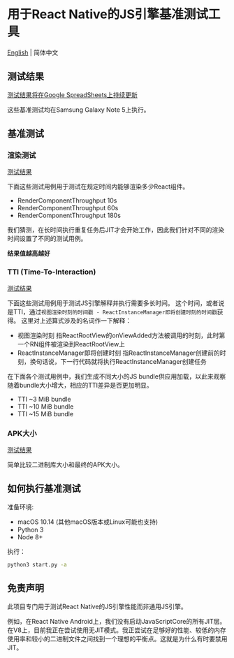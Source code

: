 # 用于React Native的JS引擎基准测试工具

[English](README.md) | 简体中文

## 测试结果

[测试结果将在Google SpreadSheets上持续更新](https://docs.google.com/spreadsheets/d/1uce3WZ9IaAEUu6Owj3eXEuZb25PDi6ZcgUVV2i500S0/edit#gid=1258377944)

这些基准测试均在Samsung Galaxy Note 5上执行。

## 基准测试

### 渲染测试

[测试结果](https://docs.google.com/spreadsheets/d/1uce3WZ9IaAEUu6Owj3eXEuZb25PDi6ZcgUVV2i500S0/edit#gid=469794458)

下面这些测试用例用于测试在规定时间内能够渲染多少React组件。
- RenderComponentThroughput 10s
- RenderComponentThroughput 60s
- RenderComponentThroughput 180s

我们猜测，在长时间执行重复任务后JIT才会开始工作，因此我们针对不同的渲染时间设置了不同的测试用例。

**结果值越高越好**

### TTI (Time-To-Interaction)

[测试结果](https://docs.google.com/spreadsheets/d/1uce3WZ9IaAEUu6Owj3eXEuZb25PDi6ZcgUVV2i500S0/edit#gid=718456099)

下面这些测试用例用于测试JS引擎解释并执行需要多长时间。
这个时间，或者说是TTI，通过`视图渲染时刻的时间戳 - ReactInstanceManager即将创建时刻的时间戳`获得。
这里对上述算式涉及的名词作一下解释：
- 视图渲染时刻
指ReactRootView的onViewAdded方法被调用的时刻，此时第一个RN组件被渲染到ReactRootView上
- ReactInstanceManager即将创建时刻
指ReactInstanceManager创建前的时刻，换句话说，下一行代码就将执行ReactInstanceManager创建任务

在下面各个测试用例中，我们生成不同大小的JS bundle供应用加载，以此来观察随着bundle大小增大，相应的TTI差异是否更加明显。
- TTI ~3 MiB bundle
- TTI ~10 MiB bundle
- TTI ~15 MiB bundle

### APK大小

[测试结果](https://docs.google.com/spreadsheets/d/1uce3WZ9IaAEUu6Owj3eXEuZb25PDi6ZcgUVV2i500S0/edit#gid=246943941)

简单比较二进制库大小和最终的APK大小。

## 如何执行基准测试

准备环境:

- macOS 10.14 (其他macOS版本或Linux可能也支持)
- Python 3
- Node 8+

执行：

```sh
python3 start.py -a
```

## 免责声明

此项目专门用于测试React Native的JS引擎性能而非通用JS引擎。

例如，在React Native Android上，我们没有启动JavaScriptCore的所有JIT层。在V8上，目前我正在尝试使用无JIT模式。我正尝试在足够好的性能、较低的内存使用率和较小的二进制文件之间找到一个理想的平衡点。这就是为什么有时要禁用JIT。
